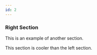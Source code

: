 ```yaml
---
id: 2
---
```


### Right Section

This is an example of another section.

This section is cooler than the left section.